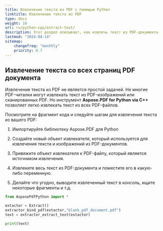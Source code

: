 ```yaml
---
title: Извлечение текста из PDF с помощью Python
linktitle: Извлечение текста из PDF
type: docs
weight: 10
url: ru/python-cpp/extract-text/
description: Этот раздел описывает, как извлечь текст из PDF-документа с использованием библиотеки Python.
lastmod: "2024-04-14"
sitemap:
    changefreq: "monthly"
    priority: 0.7
---
```


## Извлечение текста со всех страниц PDF документа

Извлечение текста из PDF не является простой задачей. Не многие PDF-читалки могут извлекать текст из PDF-изображений или сканированных PDF. Но инструмент **Aspose.PDF for Python via C++** позволяет легко извлекать текст из всех PDF-файлов.

Посмотрите на фрагмент кода и следуйте шагам для извлечения текста из вашего PDF:

1. Импортируйте библиотеку Aspose.PDF для Python
1. Создайте новый объект извлекателя, который используется для извлечения текста и изображений из PDF-документов.
1. Привяжите объект извлекателя к PDF-файлу, который является источником извлечения.
1. Извлеките весь текст из PDF-документа и поместите его в какую-либо переменную.

1. Делайте что угодно, выводите извлеченный текст в консоль, ищите некоторые фрагменты и т.д.

```python
from AsposePdfPython import *

extactor = Extract()
extractor_bind_pdf(extactor,"blank_pdf_document.pdf")
text = extractor_extract_text(extactor)

print(text)
```